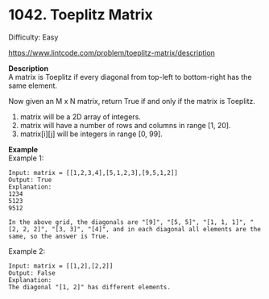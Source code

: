 # 1042. Toeplitz Matrix

Difficulty: Easy

https://www.lintcode.com/problem/toeplitz-matrix/description

**Description**  
A matrix is Toeplitz if every diagonal from top-left to bottom-right has the same element.

Now given an M x N matrix, return True if and only if the matrix is Toeplitz.

1. matrix will be a 2D array of integers.
2. matrix will have a number of rows and columns in range [1, 20].
3. matrix[i][j] will be integers in range [0, 99].

**Example**  
Example 1:
```
Input: matrix = [[1,2,3,4],[5,1,2,3],[9,5,1,2]]
Output: True
Explanation:
1234
5123
9512

In the above grid, the diagonals are "[9]", "[5, 5]", "[1, 1, 1]", "[2, 2, 2]", "[3, 3]", "[4]", and in each diagonal all elements are the same, so the answer is True.
```

Example 2:
```
Input: matrix = [[1,2],[2,2]]
Output: False
Explanation:
The diagonal "[1, 2]" has different elements.
```